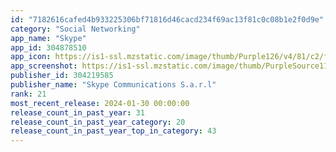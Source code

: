 ```yaml
---
id: "7182616cafed4b933225306bf71816d46cacd234f69ac13f81c0c08b1e2f0d9e"
category: "Social Networking"
app_name: "Skype"
app_id: 304878510
app_icon: https://is1-ssl.mzstatic.com/image/thumb/Purple126/v4/81/c2/fc/81c2fcf4-5ef0-9fd2-5350-bb895ae7d9db/AppIcon-1x_U007emarketing-0-7-0-85-220.png/1024x1024bb.png
app_screenshot: https://is1-ssl.mzstatic.com/image/thumb/PurpleSource116/v4/9a/d4/6a/9ad46a19-6fb6-1414-efb4-ff96913cb42f/fabd38e9-cab7-4deb-86c8-a096e1a1893e_iPhone_1242x2688_Screenshot1_en_EN.png/1242x2688bb.png
publisher_id: 304219585
publisher_name: "Skype Communications S.a.r.l"
rank: 21
most_recent_release: 2024-01-30 00:00:00
release_count_in_past_year: 31
release_count_in_past_year_category: 20
release_count_in_past_year_top_in_category: 43
---
```

